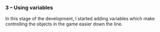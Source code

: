 ### 3 – Using variables ###

In this stage of the development, I started adding variables which make controlling the objects in
the game easier down the line. 
